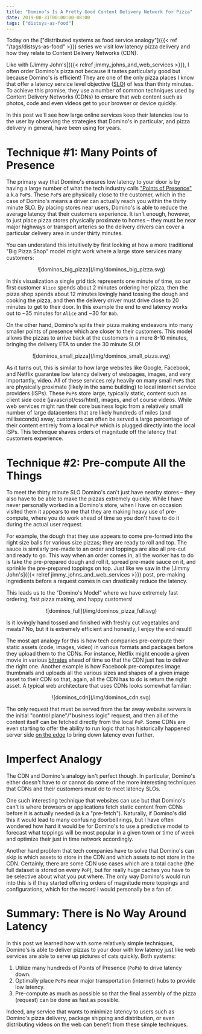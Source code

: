 ```yaml
---
title: "Domino's Is A Pretty Good Content Delivery Network For Pizza"
date: 2019-08-31T00:00:00-08:00
tags: ["distsys-as-food"]
---
```

Today on the
["distributed systems as food service analogy"]({{< ref "/tags/distsys-as-food" >}})
series we visit low latency pizza delivery and how they relate to Content
Delivery Networks (CDN).

Like with [Jimmy John's]({{< relref jimmy_johns_and_web_services >}}), I often
order Domino's pizza not because it tastes particularly good but because
Domino's is efficient! They are one of the only pizza places I know that offer
a latency service level objective
([SLO](https://en.wikipedia.org/wiki/Service-level_objective)) of less than
thirty minutes. To achieve this promise, they use a number of common techniques
used by Content Delivery Networks (CDNs) to ensure that web content such as
photos, code and even videos get to your browser or device quickly.

In this post we'll see how large online services keep their latencies low to
the user by observing the strategies that Domino's in particular, and pizza
delivery in general, have been using for years.

Technique #1: Many Points of Presence
=====================================

The primary way that Domino's ensures low latency to your door is by having
a large number of what the tech industry calls ["Points of
Presence"](https://en.wikipedia.org/wiki/Point_of_presence) a.k.a `PoP`s. These
`PoP`s are physically close to the customer, which in the case of Domino's
means a driver can actually reach you within the thirty minute SLO. By placing
stores near users, Domino's is able to reduce the average latency that their
customers experience. It isn't enough, however, to just place pizza stores
physically proximate to homes – they must be near major highways or transport
arteries so the delivery drivers can cover a particular delivery area in under
thirty minutes.

You can understand this intuitively by first looking at how a more traditional
"Big Pizza Shop" model might work where a large store services many customers:

<center>![dominos_big_pizza](/img/dominos_big_pizza.svg)</center>

In this visualization a single grid tick represents one minute of time, so
our first customer `Alice` spends about 2 minutes ordering her pizza, then the
pizza shop spends about 12 minutes lovingly hand tossing the dough and cooking
the pizza, and then the delivery driver must drive close to 20 minutes to get
to their door. In this example the end to end latency works out to ~35 minutes
for `Alice` and ~30 for `Bob`.

On the other hand, Domino's splits their pizza making endeavors into many
smaller points of presence which are closer to their customers. This model
allows the pizzas to arrive back at the customers in a mere 8-10 minutes,
bringing the delivery ETA to under the 30 minute SLO!

<center>![dominos_small_pizza](/img/dominos_small_pizza.svg)</center>

As it turns out, this is similar to how large websites like Google, Facebook,
and Netflix guarantee low latency delivery of webpages, images, and very
importantly, video. All of these services rely heavily on many small `PoP`s that
are physically proximate (likely in the same building) to local internet
service providers (ISPs). These `PoP`s store large, typically static, content
such as client side code (javascript/css/html), images, and of course videos.
While web services might run their core business logic from a relatively small
number of large datacenters that are likely hundreds of miles (and
milliseconds) away, customers can often be served a large percentage of their
content entirely from a local `PoP` which is plugged directly into the local
ISPs. This technique shaves orders of magnitude off the latency that customers
experience.

Technique #2: Pre-compute All the Things
========================================

To meet the thirty minute SLO Domino's can't just have nearby stores – they
also have to be able to make the pizzas extremely quickly. While I have
never personally worked in a Domino's store, when I have on occasion visited
them it appears to me that they are making heavy use of pre-compute, where
you do work ahead of time so you don't have to do it during the actual user
request.

For example, the dough that they use appears to come pre-formed into the right
size balls for various size pizzas; they are ready to roll and top. The sauce
is similarly pre-made to an order and toppings are also all pre-cut and ready
to go. This way when an order comes in, all the worker has to do is take the
pre-prepared dough and roll it, spread pre-made sauce on it, and sprinkle the
pre-prepared toppings on top. Just like we saw in the [Jimmy John's]({{< relref
jimmy_johns_and_web_services >}}) post, pre-making ingredients before a request
comes in can drastically reduce the latency.

This leads us to the "Domino's Model" where we have extremely fast ordering,
fast pizza making, and happy customers!

<center>![dominos_full](/img/dominos_pizza_full.svg)</center>

Is it lovingly hand tossed and finished with freshly cut vegetables and meats?
No, but it is extremely efficient and honestly, I enjoy the end result!

The most apt analogy for this is how tech companies pre-compute their
static assets (code, images, video) in various formats and packages before
they upload them to the CDNs. For instance, Netflix might encode a given movie
in various
[bitrates](https://medium.com/netflix-techblog/per-title-encode-optimization-7e99442b62a2)
ahead of time so that the CDN just has to deliver the right one. Another
example is how Facebook pre-computes image thumbnails and uploads all the
various sizes and shapes of a given image asset to their CDN so that, again,
all the CDN has to do is return the right asset. A typical web architecture
that uses CDNs looks somewhat familiar:

<center>![dominos_cdn](/img/dominos_cdn.svg)</center>

The only request that must be served from the far away website servers is the
initial "control plane"/"business logic" request, and then all of the content
itself can be fetched directly from the local `PoP`. Some CDNs are even
starting to offer the ability to run logic that has historically happened
server side
[on the edge](https://blog.cloudflare.com/cloudflare-workers-unleashed/) to
bring down latency even further.

Imperfect Analogy
=================

The CDN and Domino's analogy isn't perfect though. In particular, Domino's
either doesn't have to or cannot do some of the more interesting techniques
that CDNs and their customers must do to meet latency SLOs.

One such interesting technique that websites can use but that Domino's can't is
where browsers or applications fetch static content from CDNs before it is
actually needed (a.k.a "pre-fetch").  Naturally, if Domino's did this it would
lead to many confusing doorbell rings, but I have often wondered how hard it
would be for Domino's to use a predictive model to forecast what toppings will
be most popular in a given town or time of week and optimize their just in time
network accordingly.

Another hard problem that tech companies have to solve that Domino's can skip
is which assets to store in the CDN and which assets to not store in the CDN.
Certainly, there are some CDN use cases which are a total cache (the full
dataset is stored on every `PoP`), but for really huge caches you have to be
selective about what you put where. The only way Domino's would run into this
is if they started offering orders of magnitude more toppings and configurations,
which for the record I would personally be a fan of.

Summary: There is No Way Around Latency
=======================================

In this post we learned how with some relatively simple techniques, Domino's is
able to deliver pizzas to your door with low latency just like web services are able to
serve up pictures of cats quickly. Both systems:

1. Utilize many hundreds of Points of Presence (`PoP`s) to drive latency
   down.
2. Optimally place `PoP`s near major transportation (internet) hubs to
   provide low latency.
3. Pre-compute as much as possible so that the final assembly of the
   pizza (request) can be done as fast as possible.

Indeed, any service that wants to minimize latency to users such as Domino's
pizza delivery, package shipping and distribution, or even distributing
videos on the web can benefit from these simple techniques.
